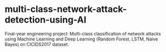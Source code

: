 # multi-class-network-attack-detection-using-AI
 Final-year engineering project: Multi-class classification of network attacks using Machine Learning and Deep Learning (Random Forest, LSTM, Naive Bayes) on CICIDS2017 dataset.
